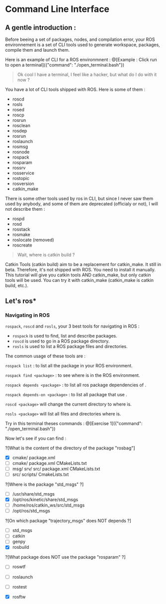 # Command Line Interface

## A gentle introduction : 

Before beeing a set of packages, nodes, and compilation error, your ROS environnement is a set of CLI tools used to generate workspace, packages, compile them and launch them.

Here is an example of CLI for a ROS environmnent : 
@[Example : Click run to open a terminal]({"command": "./open_terminal.bash"})

> Ok cool I have a terminal, I feel like a hacker, but what do I do with it now ?

You have a lot of CLI tools shipped with ROS. Here is some of them : 

- roscd
- rosls
- rosed
- roscp
- rosrun
- rosclean
- rosdep
- rosrun
- roslaunch
- rosmsg
- rosnode
- rospack
- rosparam
- rossrv
- rosservice
- rostopic
- rosversion
- catkin_make

There is some other tools used by ros in CLI, but since I never saw them used by anybody, and some of them are deprecated (officialy or not), I will not describe them : 
- rospd
- rosd
- rosstack 
- rosmake
- roslocate (removed)
- roscreate


> Wait, where is catkin build ?

Catkin Tools (catkin build) aim to be a replacement for catkin_make. It still in beta. Therefore, it's not shipped with ROS. You need to install it manually. This tutorial will give you catkin tools AND catkin_make, but only catkin tools will be used. You can try it with catkin_make (catkin_make is catkin build, etc.).


## Let's ros*

### Navigating in ROS

`rospack`, `roscd` and `rosls`, your 3 best tools for navigating in ROS :
- `rospack` is used to find, list and describe packages.
- `roscd` is used to go in a ROS package directory.
- `rosls` is used to list a ROS package files and directories.

The common usage of these tools are : 

`rospack list` : to list all the package in your ROS environment.

`rospack find <package>` : to see where <package> is in the ROS environment.

`rospack depends <package>` : to list all ros package dependencies of <package>.

`rospack depends-on <package>` : to list all package that use <package>.

`roscd <package>` will change the current directory to where <package> is.

`rosls <package>` will list all files and directories where <package> is.

Try in this terminal theses commands : 
@[Exercise 1]({"command": "./open_terminal.bash"})

Now let's see if you can find : 

?[What is the content of the directory of the package "rosbag"]
-[x] cmake/ package.xml
-[ ] cmake/ package.xml CMakeLists.txt
-[ ] msg/ srv/ src/ package.xml CMakeLists.txt
-[ ] src/ scripts/ CmakeLists.txt

?[Where is the package "std_msgs" ?]
-[ ] /usr/share/std_msgs
-[x] /opt/ros/kinetic/share/std_msgs
-[ ] /home/ros/catkin_ws/src/std_msgs
-[ ] /opt/ros/std_msgs

?[On which package "trajectory_msgs" does NOT depends ?]
-[ ] std_msgs
-[ ] catkin
-[ ] genpy
-[x] rosbuild

?[What package does NOT use the package "rosparam" ?]
-[ ] roswtf
-[ ] roslaunch
-[ ] rostest
-[x] rosftw


